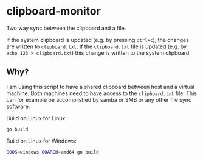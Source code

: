 # clipboard-monitor

Two way sync between the clipboard and a file.

If the system clipboard is updated (e.g. by pressing `ctrl+c`), the changes are written to `clipboard.txt`.
If the `clipboard.txt` file is updated (e.g. by `echo 123 > clipboard.txt`) this change is written to the system clipboard.

## Why?

I am using this script to have a shared clipboard between host and a virtual machine. Both machines need to have access to the `clipboard.txt` file. This can for example be accomplished by samba or SMB or any other file sync software.

Build on Linux for Linux:

``` bash
go build

```

Build on Linux for Windows:

```bash
GOOS=windows GOARCH=amd64 go build
```
